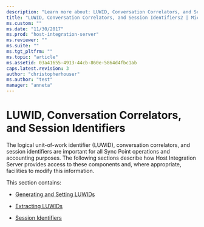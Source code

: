 ```yaml
---
description: "Learn more about: LUWID, Conversation Correlators, and Session Identifiers"
title: "LUWID, Conversation Correlators, and Session Identifiers2 | Microsoft Docs"
ms.custom: ""
ms.date: "11/30/2017"
ms.prod: "host-integration-server"
ms.reviewer: ""
ms.suite: ""
ms.tgt_pltfrm: ""
ms.topic: "article"
ms.assetid: 03a41655-4913-44cb-860e-5864d4fbc1ab
caps.latest.revision: 3
author: "christopherhouser"
ms.author: "test"
manager: "anneta"
---
```

# LUWID, Conversation Correlators, and Session Identifiers
The logical unit-of-work identifier (LUWID), conversation correlators, and session identifiers are important for all Sync Point operations and accounting purposes. The following sections describe how Host Integration Server provides access to these components and, where appropriate, facilities to modify this information.  
  
 This section contains:  
  
-   [Generating and Setting LUWIDs](../core/generating-and-setting-luwids]2.md)  
  
-   [Extracting LUWIDs](../core/extracting-luwids2.md)  
  
-   [Session Identifiers](../core/session-identifiers1.md)
